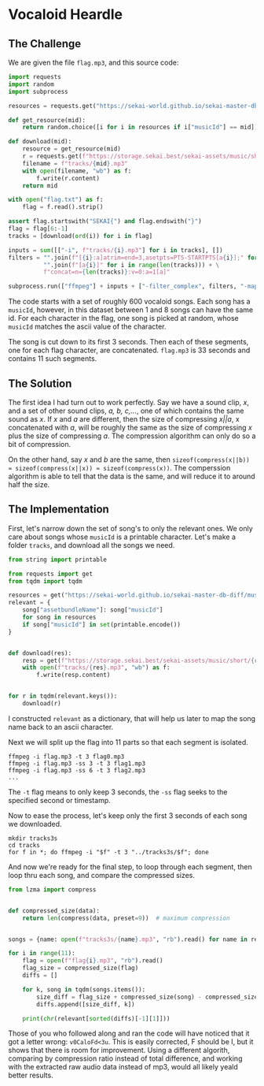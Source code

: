 # Vocaloid Heardle

## The Challenge
We are given the file `flag.mp3`, and this source code:
```python
import requests
import random
import subprocess

resources = requests.get("https://sekai-world.github.io/sekai-master-db-diff/musicVocals.json").json()

def get_resource(mid):
    return random.choice([i for i in resources if i["musicId"] == mid])["assetbundleName"]

def download(mid):
    resource = get_resource(mid)
    r = requests.get(f"https://storage.sekai.best/sekai-assets/music/short/{resource}_rip/{resource}_short.mp3")
    filename = f"tracks/{mid}.mp3"
    with open(filename, "wb") as f:
        f.write(r.content)
    return mid

with open("flag.txt") as f:
    flag = f.read().strip()

assert flag.startswith("SEKAI{") and flag.endswith("}")
flag = flag[6:-1]
tracks = [download(ord(i)) for i in flag]

inputs = sum([["-i", f"tracks/{i}.mp3"] for i in tracks], [])
filters = "".join(f"[{i}:a]atrim=end=3,asetpts=PTS-STARTPTS[a{i}];" for i in range(len(tracks))) + \
          "".join(f"[a{i}]" for i in range(len(tracks))) + \
          f"concat=n={len(tracks)}:v=0:a=1[a]"

subprocess.run(["ffmpeg"] + inputs + ["-filter_complex", filters, "-map", "[a]", "flag.mp3"])
```
The code starts with a set of roughly 600 vocaloid songs.
Each song has a `musicId`, however, in this dataset between 1 and 8 songs can have the same id.
For each character in the flag, one song is picked at random, whose `musicId` matches the ascii value of the character.

The song is cut down to its first 3 seconds.
Then each of these segments, one for each flag character, are concatenated.
`flag.mp3` is 33 seconds and contains 11 such segments.


## The Solution

The first idea I had turn out to work perfectly.
Say we have a sound clip, _x_, and a set of other sound clips, _a, b, c,..._, one of which contains the same sound as _x_.
If _x_ and _a_ are different, then the size of compressing _x||a_, x concatenated with _a_, will be roughly the same as the size of compressing _x_ plus the size of compressing _a_.
The compression algorithm can only do so a bit of compression.


On the other hand, say _x_ and _b_ are the same, then `sizeof(compress(x||b)) ≈ sizeof(compress(x||x)) ≈ sizeof(compress(x))`.
The comperssion algorithm is able to tell that the data is the same, and will reduce it to around half the size.

## The Implementation

First, let's narrow down the set of song's to only the relevant ones.
We only care about songs whose `musicId` is a printable character.
Let's make a folder `tracks`, and download all the songs we need.
```python
from string import printable

from requests import get
from tqdm import tqdm

resources = get("https://sekai-world.github.io/sekai-master-db-diff/musicVocals.json").json()
relevant = {
    song["assetbundleName"]: song["musicId"]
    for song in resources
    if song["musicId"] in set(printable.encode())
}


def download(res):
    resp = get(f"https://storage.sekai.best/sekai-assets/music/short/{res}_rip/{res}_short.mp3")
    with open(f"tracks/{res}.mp3", "wb") as f:
        f.write(resp.content)


for r in tqdm(relevant.keys()):
    download(r)
```

I constructed `relevant` as a dictionary, that will help us later to map the song name back to an ascii character.

Next we will split up the flag into 11 parts so that each segment is isolated.

```
ffmpeg -i flag.mp3 -t 3 flag0.mp3
ffmpeg -i flag.mp3 -ss 3 -t 3 flag1.mp3
ffmpeg -i flag.mp3 -ss 6 -t 3 flag2.mp3
...
```

The `-t` flag means to only keep 3 seconds, the `-ss` flag seeks to the specified second or timestamp.

Now to ease the process, let's keep only the first 3 seconds of each song we downloaded.

```
mkdir tracks3s
cd tracks
for f in *; do ffmpeg -i "$f" -t 3 "../tracks3s/$f"; done
```

And now we're ready for the final step, to loop through each segment, then loop thru each song, and compare the compressed sizes.

```python
from lzma import compress


def compressed_size(data):
    return len(compress(data, preset=9))  # maximum compression


songs = {name: open(f"tracks3s/{name}.mp3", "rb").read() for name in relevant.keys()}

for i in range(11):
    flag = open(f"flag{i}.mp3", "rb").read()
    flag_size = compressed_size(flag)
    diffs = []

    for k, song in tqdm(songs.items()):
        size_diff = flag_size + compressed_size(song) - compressed_size(song + flag)
        diffs.append([size_diff, k])

    print(chr(relevant[sorted(diffs)[-1][1]]))
```
Those of you who followed along and ran the code will have noticed that it got a letter wrong: `v0CaloFd<3u`.
This is easily corrected, F should be I, but it shows that there is room for improvement.
Using a different algorith, comparing by compression ratio instead of total difference, and working with the extracted raw audio data instead of mp3, would all likely yeald better results.


